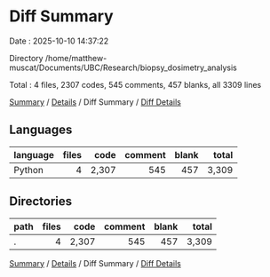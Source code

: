 # Diff Summary

Date : 2025-10-10 14:37:22

Directory /home/matthew-muscat/Documents/UBC/Research/biopsy_dosimetry_analysis

Total : 4 files,  2307 codes, 545 comments, 457 blanks, all 3309 lines

[Summary](results.md) / [Details](details.md) / Diff Summary / [Diff Details](diff-details.md)

## Languages
| language | files | code | comment | blank | total |
| :--- | ---: | ---: | ---: | ---: | ---: |
| Python | 4 | 2,307 | 545 | 457 | 3,309 |

## Directories
| path | files | code | comment | blank | total |
| :--- | ---: | ---: | ---: | ---: | ---: |
| . | 4 | 2,307 | 545 | 457 | 3,309 |

[Summary](results.md) / [Details](details.md) / Diff Summary / [Diff Details](diff-details.md)